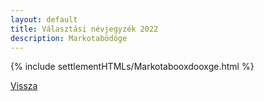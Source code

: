 ```yaml
---
layout: default
title: Választási névjegyzék 2022
description: Markotabödöge
---
```


{% include settlementHTMLs/Markotabooxdooxge.html %}

[Vissza](./)